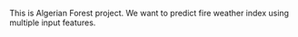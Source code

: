 This is Algerian Forest project. We want to predict fire weather index using multiple input features.
